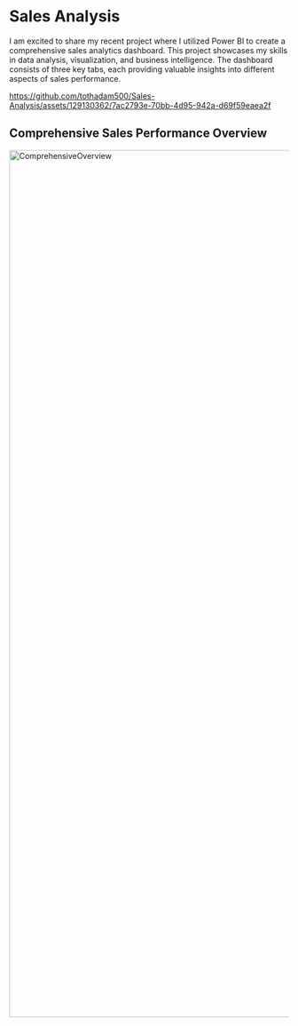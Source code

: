 # Sales Analysis
I am excited to share my recent project where I utilized Power BI to create a comprehensive sales analytics dashboard. This project showcases my skills in data analysis, visualization, and business intelligence. The dashboard consists of three key tabs, each providing valuable insights into different aspects of sales performance.

https://github.com/tothadam500/Sales-Analysis/assets/129130362/7ac2793e-70bb-4d95-942a-d69f59eaea2f

## Comprehensive Sales Performance Overview
<img width="1562" alt="ComprehensiveOverview" src="https://github.com/tothadam500/Sales-Analysis/assets/129130362/c3b23dd3-f651-4e5a-9554-71f6813d5860">
